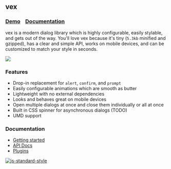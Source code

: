 ## vex

### [Demo](http://github.hubspot.com/vex/docs/welcome/) &nbsp;&nbsp; [Documentation](http://github.hubspot.com/vex/)

vex is a modern dialog library which is highly configurable, easily stylable, and gets out of the way. You'll love vex because it's tiny (`5.3kb` minified and gzipped), has a clear and simple API, works on mobile devices, and can be customized to match your style in seconds.

![](https://raw.github.com/HubSpot/vex/master/docs/vex.gif)

### Features

- Drop-in replacement for `alert`, `confirm`, and `prompt`
- Easily configurable animations which are smooth as butter
- Lightweight with no external dependencies
- Looks and behaves great on mobile devices
- Open multiple dialogs at once and close them individually or all at once
- Built in CSS spinner for asynchronous dialogs (TODO)
- UMD support

### Documentation
- [Getting started](/docs/intro.md)
- [API Docs](/docs/api/1-Basic.md)
- [Plugins](/docs/plugins.md)

[![js-standard-style](https://cdn.rawgit.com/feross/standard/master/badge.svg)](https://github.com/feross/standard)
